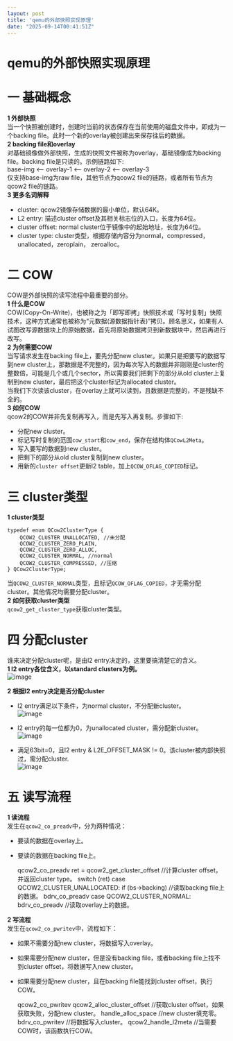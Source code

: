 ```yaml
---
layout: post
title: 'qemu的外部快照实现原理'
date: "2025-09-14T00:41:51Z"
---
```

qemu的外部快照实现原理
=============

一 基础概念
======

**1 外部快照**  
当一个快照被创建时，创建时当前的状态保存在当前使用的磁盘文件中，即成为一个backing file。此时一个新的overlay被创建出来保存往后的数据。  
**2 backing file和overlay**  
对基础镜像做外部快照，生成的快照文件被称为overlay，基础镜像成为backing file。backing file是只读的。示例链路如下:  
base-img <-- overlay-1 <-- overlay-2 <-- overlay-3  
仅支持base-img为raw file，其他节点为qcow2 file的链路，或者所有节点为qcow2 file的链路。  
**3 更多名词解释**

*   cluster: qcow2镜像存储数据的最小单位，默认64K。
*   L2 entry: 描述cluster offset及其相关标志位的入口，长度为64位。
*   cluster offset: normal cluster位于镜像中的起始地址，长度为64位。
*   cluster type: cluster类型，根据存储内容分为normal，compressed，unallocated，zeroplain， zeroalloc。

二 COW
=====

COW是外部快照的读写流程中最重要的部分。  
**1 什么是COW**  
COW(Copy-On-Write)，也被称之为「即写即拷」快照技术或「写时复制」快照技术，这种方式通常也被称为“元数据(源数据指针表)”拷贝。顾名思义，如果有人试图改写源数据块上的原始数据，首先将原始数据拷贝到新数据块中，然后再进行改写。  
**2 为何需要COW**  
当写请求发生在backing file上，要先分配new cluster。如果只是把要写的数据写到new cluster上，那数据是不完整的，因为每次写入的数据并非刚刚是cluster的整数倍，可能是几个或几个sector，所以需要我们把剩下的部分从old cluster上复制到new cluster，最后把这个cluster标记为allocated cluster。  
当我们下次读该cluster，在overlay上就可以读到，且数据是完整的，不是残缺不全的。  
**3 如何COW**  
qcow2的COW并非先复制再写入，而是先写入再复制。步骤如下:

*   分配new cluster。
*   标记写时复制的范围`cow_start`和`cow_end`，保存在结构体`QCowL2Meta`。
*   写入要写的数据到new cluster。
*   把剩下的部分从old cluster复制到new cluster。
*   用新的`cluster offset`更新l2 table，加上`QCOW_OFLAG_COPIED`标记。

三 cluster类型
===========

**1 cluster类型**

    typedef enum QCow2ClusterType {
        QCOW2_CLUSTER_UNALLOCATED, //未分配
        QCOW2_CLUSTER_ZERO_PLAIN,
        QCOW2_CLUSTER_ZERO_ALLOC,
        QCOW2_CLUSTER_NORMAL, //normal
        QCOW2_CLUSTER_COMPRESSED, //压缩
    } QCow2ClusterType;
    

当`QCOW2_CLUSTER_NORMAL`类型，且标记`QCOW_OFLAG_COPIED`，才无需分配cluster。其他情况均需要分配cluster。  
**2 如何获取cluster类型**  
`qcow2_get_cluster_type`获取cluster类型。

四 分配cluster
===========

谁来决定分配cluster呢，是由l2 entry决定的，这里要搞清楚它的含义。  
**1 l2 entry各位含义，以standard clusters为例。**  
![image](https://img2024.cnblogs.com/blog/3352625/202509/3352625-20250909145650976-54317181.png)

**2 根据l2 entry决定是否分配cluster**

*   l2 entry满足以下条件，为normal cluster，不分配新cluster。  
    ![image](https://img2024.cnblogs.com/blog/3352625/202509/3352625-20250909145709795-1228315924.png)
    
*   l2 entry的每一位都为0，为unallocated cluster，需分配新cluster。  
    ![image](https://img2024.cnblogs.com/blog/3352625/202509/3352625-20250909145725780-1665957698.png)
    
*   满足63bit=0，且l2 entry & L2E\_OFFSET\_MASK != 0。该cluster被内部快照过，需分配cluster.  
    ![image](https://img2024.cnblogs.com/blog/3352625/202509/3352625-20250909145735891-1886108196.png)
    

五 读写流程
======

**1 读流程**  
发生在`qcow2_co_preadv`中，分为两种情况：

*   要读的数据在overlay上。
*   要读的数据在backing file上。

    qcow2_co_preadv
    	ret = qcow2_get_cluster_offset //计算cluster offset，并返回cluster type。
    	switch (ret)
    	case QCOW2_CLUSTER_UNALLOCATED:
    		if (bs->backing) //读取backing file上的数据。
    			bdrv_co_preadv
    	case QCOW2_CLUSTER_NORMAL:
    		bdrv_co_preadv //读取overlay上的数据。
    

**2 写流程**  
发生在`qcow2_co_pwritev`中，流程如下：

*   如果不需要分配new cluster，将数据写入overlay。
*   如果需要分配new cluster，但是没有backing file，或者backing file上找不到cluster offset，将数据写入new cluster。
*   如果需要分配new cluster，且在backing file能找到cluster offset，执行COW。

    qcow2_co_pwritev
    	qcow2_alloc_cluster_offset //获取cluster offset，如果获取失败，分配new cluster。
    	handle_alloc_space //new cluster填充零。
    	bdrv_co_pwritev //将数据写入cluster。
    	qcow2_handle_l2meta //当需要COW时，该函数执行COW。